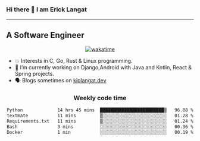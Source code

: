 ### Hi there 👋 I am Erick Langat
---
## A Software Engineer

<div align="center">
  
[![wakatime](https://wakatime.com/badge/user/55eadf42-c1c5-4930-b153-72952ac5ca5c.svg)](https://wakatime.com/@55eadf42-c1c5-4930-b153-72952ac5ca5c)

</div>

<!--
**elkiplangat/elkiplangat** is a ✨ _special_ ✨ repository because its `README.md` (this file) appears on your GitHub profile.

Here are some ideas to get you started:

- 🔭 I’m currently working on ...
- 🌱 I’m currently learning ...
- 👯 I’m looking to collaborate on ...
- 🤔 I’m looking for help with ...
- 💬 Ask me about ...
- 📫 How to reach me: ...
- 😄 Pronouns: ...
- ⚡ Fun fact: ...
-->
- 💥 Interests in C, Go, Rust & Linux programming. 
- 🔭 I’m currently working on Django,Android with Java and Kotlin, React & Spring projects.
-  🗣️ Blogs sometimes on [kiplangat.dev](https://kiplangat.dev)

<div align="center">
  <h3> Weekly code time </h3>

<!--START_SECTION:waka-->

```txt
Python             14 hrs 45 mins  ████████████████████████▒   96.88 %
textmate           11 mins         ▒░░░░░░░░░░░░░░░░░░░░░░░░   01.28 %
Requirements.txt   11 mins         ▒░░░░░░░░░░░░░░░░░░░░░░░░   01.24 %
Bash               3 mins          ░░░░░░░░░░░░░░░░░░░░░░░░░   00.36 %
Docker             1 min           ░░░░░░░░░░░░░░░░░░░░░░░░░   00.19 %
```

<!--END_SECTION:waka-->

</div>
